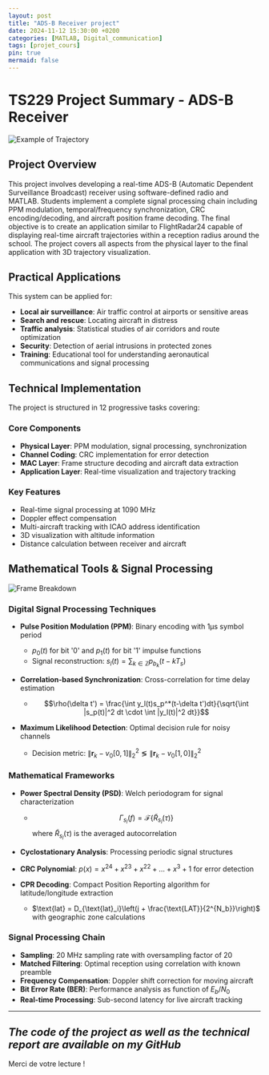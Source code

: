 ```yaml
---
layout: post
title: "ADS-B Receiver project"
date: 2024-11-12 15:30:00 +0200
categories: [MATLAB, Digital_communication]
tags: [projet_cours]
pin: true
mermaid: false
---
```

<!-- <script>
if (typeof MathJax === 'undefined') {
  window.MathJax = {
    tex: {
      inlineMath: [['$', '$'], ['\\(', '\\)']],
      displayMath: [['$$', '$$'], ['\\[', '\\]']],
      processEscapes: true,
      processEnvironments: true,
      processRefs: true,
      tags: 'ams',
      autoload: {
        color: [],
        colorv2: ['color']
      },
      packages: {'[+]': ['noerrors']}
    },
    options: {
      ignoreHtmlClass: 'tex2jax_ignore',
      processHtmlClass: 'tex2jax_process',
      skipHtmlTags: ['script', 'noscript', 'style', 'textarea', 'pre', 'code', 'a']
    },
    loader: {
      load: ['[tex]/noerrors']
    },
    startup: {
      pageReady() {
        return MathJax.startup.defaultPageReady().then(() => {
          console.log('MathJax 3.2.2 loaded successfully');
        });
      }
    }
  };
}
</script>

<script type="text/javascript" id="MathJax-script" async
  src="https://cdn.jsdelivr.net/npm/mathjax@3.2.2/es5/tex-mml-chtml.js">
</script> -->

<!-- <link rel="stylesheet" href="https://cdn.jsdelivr.net/npm/katex@0.16.8/dist/katex.min.css">
<script defer src="https://cdn.jsdelivr.net/npm/katex@0.16.8/dist/katex.min.js"></script>
<script defer src="https://cdn.jsdelivr.net/npm/katex@0.16.8/dist/contrib/auto-render.min.js"></script>
<script>
document.addEventListener("DOMContentLoaded", function() {
    renderMathInElement(document.body, {
        delimiters: [
            {left: "$$", right: "$$", display: true},
            {left: "$", right: "$", display: false}
        ]
    });
});
</script> -->

<link rel="stylesheet" href="https://cdn.jsdelivr.net/npm/temml@latest/dist/Temml-Local.css">
<script src="https://cdn.jsdelivr.net/npm/temml@latest/dist/temml.min.js"></script>
<script>
document.addEventListener("DOMContentLoaded", function() {
    const mathElements = document.querySelectorAll('.math');
    mathElements.forEach(element => {
        try {
            const rendered = temml.render(element.textContent, {
                displayMode: element.classList.contains('display'),
                throwOnError: false
            });
            element.innerHTML = rendered;
        } catch (e) {
            console.error('Temml error:', e);
        }
    });
});
</script>

# TS229 Project Summary - ADS-B Receiver

![Example of Trajectory](https://rdebache.fr/assets/img/Tache7trajectoire.png)
## Project Overview

This project involves developing a real-time ADS-B (Automatic Dependent Surveillance Broadcast) receiver using software-defined radio and MATLAB. Students implement a complete signal processing chain including PPM modulation, temporal/frequency synchronization, CRC encoding/decoding, and aircraft position frame decoding. The final objective is to create an application similar to FlightRadar24 capable of displaying real-time aircraft trajectories within a reception radius around the school. The project covers all aspects from the physical layer to the final application with 3D trajectory visualization.

## Practical Applications

This system can be applied for:

* **Local air surveillance**: Air traffic control at airports or sensitive areas
* **Search and rescue**: Locating aircraft in distress
* **Traffic analysis**: Statistical studies of air corridors and route optimization
* **Security**: Detection of aerial intrusions in protected zones
* **Training**: Educational tool for understanding aeronautical communications and signal processing

## Technical Implementation

The project is structured in 12 progressive tasks covering:

### Core Components
* **Physical Layer**: PPM modulation, signal processing, synchronization
* **Channel Coding**: CRC implementation for error detection
* **MAC Layer**: Frame structure decoding and aircraft data extraction
* **Application Layer**: Real-time visualization and trajectory tracking

### Key Features
* Real-time signal processing at 1090 MHz
* Doppler effect compensation
* Multi-aircraft tracking with ICAO address identification
* 3D visualization with altitude information
* Distance calculation between receiver and aircraft

## Mathematical Tools & Signal Processing

![Frame Breakdown](https://rdebache.fr/assets/img/Tache8debuttrames.png)
### Digital Signal Processing Techniques

* **Pulse Position Modulation (PPM)**: Binary encoding with 1μs symbol period
   - $p_0(t)$ for bit '0' and $p_1(t)$ for bit '1' impulse functions
   - Signal reconstruction: $s_l(t) = \sum_{k \in \mathbb{Z}} p_{b_k}(t - kT_s)$

* **Correlation-based Synchronization**: Cross-correlation for time delay estimation
   - $$\rho(\delta t') = \frac{\int y_l(t)s_p^*(t-\delta t')dt}{\sqrt{\int |s_p(t)|^2 dt \cdot \int |y_l(t)|^2 dt}}$$

* **Maximum Likelihood Detection**: Optimal decision rule for noisy channels
   - Decision metric: $\|\mathbf{r}_k - v_0[0,1]\|_2^2 \lessgtr \|\mathbf{r}_k - v_0[1,0]\|_2^2$

### Mathematical Frameworks

* **Power Spectral Density (PSD)**: Welch periodogram for signal characterization
   - $$\Gamma_{s_l}(f) = \mathcal{F}\{\widetilde{R}_{s_l}(\tau)\}$$ 
   where $\widetilde{R}_{s_l}(\tau)$ is the averaged autocorrelation

* **Cyclostationary Analysis**: Processing periodic signal structures

* **CRC Polynomial**: $p(x) = x^{24} + x^{23} + x^{22} + \ldots + x^3 + 1$ for error detection

* **CPR Decoding**: Compact Position Reporting algorithm for latitude/longitude extraction
   - $\text{lat} = D_{\text{lat}_i}\left(j + \frac{\text{LAT}}{2^{N_b}}\right)$ with geographic zone calculations

### Signal Processing Chain

* **Sampling**: 20 MHz sampling rate with oversampling factor of 20
* **Matched Filtering**: Optimal reception using correlation with known preamble
* **Frequency Compensation**: Doppler shift correction for moving aircraft
* **Bit Error Rate (BER)**: Performance analysis as function of $E_b/N_0$
* **Real-time Processing**: Sub-second latency for live aircraft tracking

---
*The code of the project as well as the technical report are available on my GitHub*
---

Merci de votre lecture !
